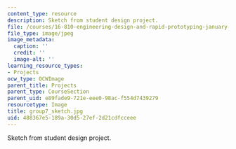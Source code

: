 ```yaml
---
content_type: resource
description: Sketch from student design project.
file: /courses/16-810-engineering-design-and-rapid-prototyping-january-iap-2005/488367e5189a30d527ef2d21cdfcceee_group7_sketch.jpg
file_type: image/jpeg
image_metadata:
  caption: ''
  credit: ''
  image-alt: ''
learning_resource_types:
- Projects
ocw_type: OCWImage
parent_title: Projects
parent_type: CourseSection
parent_uid: e89fade9-721e-eee0-98ac-f554d7439279
resourcetype: Image
title: group7_sketch.jpg
uid: 488367e5-189a-30d5-27ef-2d21cdfcceee
---
```

Sketch from student design project.

